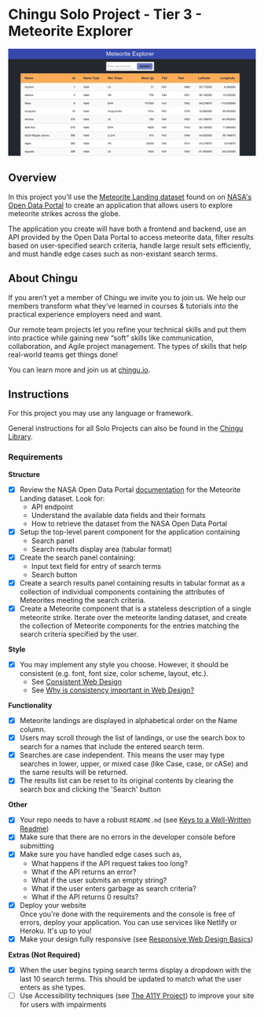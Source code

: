 # Chingu Solo Project - Tier 3 - Meteorite Explorer

![Meteorite Explorer Screenshot](./assets/meteorite-explorer-screenshot.png)

## Overview

In this project you'll use the
[Meteorite Landing dataset](https://data.nasa.gov/Space-Science/Meteorite-Landings/gh4g-9sfh)
found on on [NASA's Open Data Portal](https://nasa.github.io/data-nasa-gov-frontpage/)
to create an application that allows users to explore meteorite strikes across
the globe.

The application you create will have both a frontend and backend, use
an API provided by the Open Data Portal to access meteorite data, filter
results based on user-specified search criteria, handle large result sets
efficiently, and must handle edge cases such as non-existant search terms.

## About Chingu

If you aren’t yet a member of Chingu we invite you to join us. We help our
members transform what they’ve learned in courses & tutorials into the
practical experience employers need and want.

Our remote team projects let you refine your technical skills and put them
into practice while gaining new “soft” skills like communication,
collaboration, and Agile project management. The types of skills that
help real-world teams get things done!

You can learn more and join us at [chingu.io](https://chingu.io).

## Instructions

For this project you may use any language or framework.

General instructions for all Solo Projects can also be found in the [Chingu
Library](https://voyage.docs.chingu.io/prework/howwork).

### Requirements

**Structure**

- [x] Review the NASA Open Data Portal
      [documentation](https://nasa.github.io/data-nasa-gov-frontpage/) for the
      Meteorite Landing dataset. Look for:
  - API endpoint
  - Understand the available data fields and their formats
  - How to retrieve the dataset from the NASA Open Data Portal
- [x] Setup the top-level parent component for the application containing
  - Search panel
  - Search results display area (tabular format)
- [x] Create the search panel containing:
  - Input text field for entry of search terms
  - Search button
- [x] Create a search results panel containing results in tabular format as a
      collection of individual components containing the attributes of Meteorites
      meeting the search criteria.
- [x] Create a Meteorite component that is a stateless description of a single
      meteorite strike. Iterate over the meteorite landing dataset, and create the
      collection of Meteorite components for the entries matching the search criteria
      specified by the user.

**Style**

- [x] You may implement any style you choose. However, it should be consistent
      (e.g. font, font size, color scheme, layout, etc.).
  - See [Consistent Web Design](https://1stwebdesigner.com/consistent-web-design/)
  - See [Why is consistency important in Web Design?](https://laceytechsolutions.co.uk/blog/importance-of-consistency-in-web-design/)

**Functionality**

- [x] Meteorite landings are displayed in alphabetical order on the Name column.
- [x] Users may scroll through the list of landings, or use the search box to
      search for a names that include the entered search term.
- [x] Searches are case independent. This means the user may type searches in
      lower, upper, or mixed case (like Case, case, or cASe) and the same results
      will be returned.
- [x] The results list can be reset to its original contents by clearing the
      search box and clicking the 'Search' button

**Other**

- [x] Your repo needs to have a robust `README.md` (see
      [Keys to a Well-Written Readme](https://medium.com/chingu/keys-to-a-well-written-readme-55c53d34fe6d))
- [x] Make sure that there are no errors in the developer console before
      submitting
- [x] Make sure you have handled edge cases such as,
  - What happens if the API request takes too long?
  - What if the API returns an error?
  - What if the user submits an empty string?
  - What if the user enters garbage as search criteria?
  - What if the API returns 0 results?
- [x] Deploy your website <br/>
      Once you're done with the requirements and the console is free of
      errors, deploy your application. You can use services like
      Netlify or Heroku. It's up to you!
- [x] Make your design fully responsive (see
      [Responsive Web Design Basics](https://developers.google.com/web/fundamentals/design-and-ux/responsive))

**Extras (Not Required)**

- [x] When the user begins typing search terms display a dropdown with the
      last 10 search terms. This should be updated to match what the user enters
      as she types.
- [ ] Use Accessibility techniques (see
      [The A11Y Project](https://a11yproject.com/)) to improve your site for users
      with impairments

